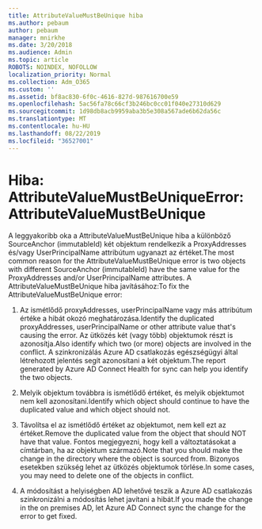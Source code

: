 ```yaml
---
title: AttributeValueMustBeUnique hiba
ms.author: pebaum
author: pebaum
manager: mnirkhe
ms.date: 3/20/2018
ms.audience: Admin
ms.topic: article
ROBOTS: NOINDEX, NOFOLLOW
localization_priority: Normal
ms.collection: Adm_O365
ms.custom: ''
ms.assetid: bf8ac830-6f0c-4616-827d-987616700e59
ms.openlocfilehash: 5ac56fa78c66cf3b246bc0cc01f040e27310d629
ms.sourcegitcommit: 1d98db8acb9959aba3b5e308a567ade6b62da56c
ms.translationtype: MT
ms.contentlocale: hu-HU
ms.lasthandoff: 08/22/2019
ms.locfileid: "36527001"
---
```

# <a name="error-attributevaluemustbeunique"></a><span data-ttu-id="affdf-102">Hiba: AttributeValueMustBeUnique</span><span class="sxs-lookup"><span data-stu-id="affdf-102">Error: AttributeValueMustBeUnique</span></span>

<span data-ttu-id="affdf-103">A leggyakoribb oka a AttributeValueMustBeUnique hiba a különböző SourceAnchor (immutableId) két objektum rendelkezik a ProxyAddresses és/vagy UserPrincipalName attribútum ugyanazt az értéket.</span><span class="sxs-lookup"><span data-stu-id="affdf-103">The most common reason for the AttributeValueMustBeUnique error is two objects with different SourceAnchor (immutableId) have the same value for the ProxyAddresses and/or UserPrincipalName attributes.</span></span> <span data-ttu-id="affdf-104">A AttributeValueMustBeUnique hiba javításához:</span><span class="sxs-lookup"><span data-stu-id="affdf-104">To fix the AttributeValueMustBeUnique error:</span></span>
  
1. <span data-ttu-id="affdf-105">Az ismétlődő proxyAddresses, userPrincipalName vagy más attribútum értéke a hibát okozó meghatározása.</span><span class="sxs-lookup"><span data-stu-id="affdf-105">Identify the duplicated proxyAddresses, userPrincipalName or other attribute value that's causing the error.</span></span> <span data-ttu-id="affdf-106">Az ütközés két (vagy több) objektumok részt is azonosítja.</span><span class="sxs-lookup"><span data-stu-id="affdf-106">Also identify which two (or more) objects are involved in the conflict.</span></span> <span data-ttu-id="affdf-107">A szinkronizálás Azure AD csatlakozás egészségügyi által létrehozott jelentés segít azonosítani a két objektum.</span><span class="sxs-lookup"><span data-stu-id="affdf-107">The report generated by Azure AD Connect Health for sync can help you identify the two objects.</span></span>
    
2. <span data-ttu-id="affdf-108">Melyik objektum továbbra is ismétlődő értéket, és melyik objektumot nem kell azonosítani.</span><span class="sxs-lookup"><span data-stu-id="affdf-108">Identify which object should continue to have the duplicated value and which object should not.</span></span>
    
3. <span data-ttu-id="affdf-109">Távolítsa el az ismétlődő értéket az objektumot, nem kell ezt az értéket.</span><span class="sxs-lookup"><span data-stu-id="affdf-109">Remove the duplicated value from the object that should NOT have that value.</span></span> <span data-ttu-id="affdf-110">Fontos megjegyezni, hogy kell a változtatásokat a címtárban, ha az objektum származó.</span><span class="sxs-lookup"><span data-stu-id="affdf-110">Note that you should make the change in the directory where the object is sourced from.</span></span> <span data-ttu-id="affdf-111">Bizonyos esetekben szükség lehet az ütközés objektumok törlése.</span><span class="sxs-lookup"><span data-stu-id="affdf-111">In some cases, you may need to delete one of the objects in conflict.</span></span>
    
4. <span data-ttu-id="affdf-112">A módosítást a helyiségben AD lehetővé teszik a Azure AD csatlakozás szinkronizálni a módosítás lehet javítani a hibát.</span><span class="sxs-lookup"><span data-stu-id="affdf-112">If you made the change in the on premises AD, let Azure AD Connect sync the change for the error to get fixed.</span></span>
    

